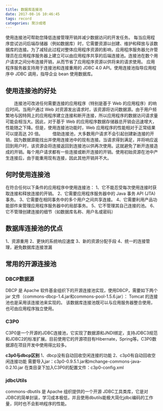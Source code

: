 ```yaml
---
title: 数据库连接池
date: 2017-08-16 10:46:45
tags: record
categories: 聚沙成塔
---
```


使用连接池可帮助您降低连接管理开销并减少数据访问的开发任务。
每当应用程序尝试访问后端存储器（例如数据库）时，它需要资源以创建、维护和释放与该数据库的连接。为了减轻此过程对整体应用程序资源的影响，应用程序服务器允许管理员在应用程序服务器上建立可以由应用程序共享的后端连接池。连接池在数个用户请求之间分布连接开销，从而节省了应用程序资源以供将来的请求使用。
应用程序服务器支持用于连接池和连接重用的 JDBC 4.0 API。使用连接池指导应用程序中 JDBC 调用，指导企业 bean 使用数据库。


## 使用连接池的好处
&emsp;&emsp;连接池可改进任何需要连接的应用程序（特别是基于 Web 的应用程序）的响应时间。当用户通过 Web 对资源发出请求时，该资源将访问数据源。由于用户频繁地与因特网上的应用程序建立连接和断开连接，所以应用程序的数据访问请求量可能会相当大。因此，对于基于 Web 的应用程序数据存储器总开销会迅速增大，性能随之下降。但是，使用连接池功能时，Web 应用程序的性能相对于正常结果可以提高达 20 倍。
&emsp;&emsp;借助连接池，大多数用户请求不会引起创建新连接的开销，因为数据源能找出并使用连接池中的现有连接。当请求得到满足，并将响应返回到用户时，该资源会将连接返回到连接池以供再次使用。这就避免了断开连接造成的开销。每个用户请求都有一些连接或断开连接的开销。使用初始资源在池中产生连接后，由于能重用现有连接，因此其他开销并不大。

## 何时使用连接池
在符合任何以下条件的应用程序中使用连接池：
1、它不能忍受每次使用连接时获取连接和释放连接的开销。
2、它需要应用程序服务器中的 Java 事务 API (JTA) 事务。
3、它需要在相同事务中的多个用户之间共享连接。
4、它需要利用产品功能部件来管理应用程序服务器中的局部事务。
5、它不管理其自己连接的池。
6、它不管理创建连接的细节（如数据库名称、用户名或密码）

## 数据库连接池的优点
1、资源重用
2、更快的系统响应速度
3、新的资源分配手段
4、统一的连接管理，避免数据库连接泄漏

## 常用的开源连接池

### DBCP数据源
DBCP 是 Apache 软件基金组织下的开源连接池实现，使用DBCP，需要如下两个 jar 文件（commons-dbcp-1.4.jar和commons-pool-1.5.6.jar）：
Tomcat 的连接池也是采用该连接池来实现的。
该数据库连接池既可以与应用服务器整合使用，也可由应用程序独立使用。

### C3P0
C3P0是一个开源的JDBC连接池，它实现了数据源和JNDI绑定，支持JDBC3规范和JDBC2的标准扩展。目前使用它的开源项目有Hibernate，Spring等。C3P0数据源在项目开发中使用得比较多。

**c3p0与dbcp区别**
1、dbcp没有自动回收空闲连接的功能
2、c3p0有自动回收空闲连接功能
需要导入jar：c3p0-0.9.5.1.jar和mchange-commons-java-0.2.10.jar
在类目录下加入C3P0的配置文件：c3p0-config.xml

### jdbcUtils
commons-dbutils 是 Apache 组织提供的一个开源 JDBC工具类库，它是对JDBC的简单封装，学习成本极低，并且使用dbutils能极大简化jdbc编码的工作量，同时也不会影响程序的性能。